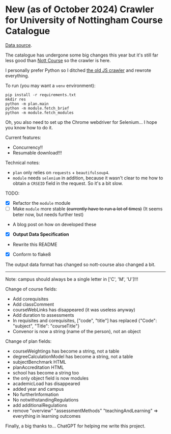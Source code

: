 # New (as of October 2024) Crawler for University of Nottingham Course Catalogue

[Data source](https://campus.nottingham.ac.uk/psp/csprd_pub/EMPLOYEE/HRMS/c/UN_PROG_AND_MOD_EXTRACT.UN_PAM_CRSE_EXTRCT.GBL).

The catalogue has undergone some big changes this year but it's still far less good than [Nott Course](https://nott-course.uk) so the crawler is here.

I personally prefer Python so I ditched [the old JS crawler](https://github.com/EricWay1024/uCourse-crawler/) and rewrote everything.

To run (you may want a `venv` environment):
```
pip install -r requirements.txt
mkdir res
python -m plan.main
python -m module.fetch_brief
python -m module.fetch_modules
```
Oh, you also need to set up the Chrome webdriver for Selenium... I hope you know how to do it.

Current features:
- Concurrency!!
- Resumable download!!!

Technical notes:
- `plan` only relies on `requests` + `beautifulsoup4`.
- `module` needs `selenium` in addition, because it wasn't clear to me how to obtain a `CRSEID` field in the request. So it's a bit slow.


TODO:

- [x] Refactor the `module` module
- [ ] Make `module` more stable ~~(currently have to run a lot of times)~~ (It seems beter now, but needs further test)
- A blog post on how on developed these
- [x] **Output Data Specification**
- Rewrite this README
- [x] Conform to flake8

The output data format has changed so nott-course also changed a bit.

---

Note: campus should always be a single letter in ['C', 'M', 'U']!!!

Change of course fields:
- Add corequisites
- Add classComment
- courseWebLinks has disappeared (it was useless anyway)
- Add duration to assessments
- In requisites and corequisites, ["code", "title"] has replaced  {"Code": "subject", "Title": "courseTitle"}
- Convenor is now a string (name of the person), not an object


Change of plan fields:
- courseWeightings has become a string, not a table
- degreeCalculationModel has become a string, not a table
- subjectBenchmark HTML
- planAccreditation HTML
- school has become a string too
- the only object field is now modules
- academicLoad has disappeared
- added year and campus
- No furtherInformation
- No notwithstandingRegulations
- add additionalRegulations
- remove "overview"
        "assessmentMethods"
        "teachingAndLearning" => everything in learning outcomes

Finally, a big thanks to... ChatGPT for helping me write this project.